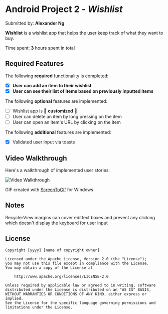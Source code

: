 # Android Project 2 - *Wishlist*

Submitted by: **Alexander Ng**

**Wishlist** is a wishlist app that helps the user keep track of what they want to buy.

Time spent: **3** hours spent in total

## Required Features

The following **required** functionality is completed:

- [x] **User can add an item to their wishlist**
- [x] **User can see their list of items based on previously inputted items**

The following **optional** features are implemented:

- [ ] Wishlist app is 🎨 **customized** 🎨
- [ ] User can delete an item by long pressing on the item
- [ ] User can open an item's URL by clicking on the item

The following **additional** features are implemented:

* [x] Validated user input via toasts

## Video Walkthrough

Here's a walkthrough of implemented user stories:

<img src='(https://github.com/xyzcv979/WishList/blob/main/demo.gif)' title='Video Walkthrough' width='' alt='Video Walkthrough' />

GIF created with [ScreenToGif](https://www.screentogif.com/) for Windows  

## Notes

RecyclerView margins can cover edittext boxes and prevent any clicking which doesn't display the keyboard for user input

## License

    Copyright [yyyy] [name of copyright owner]

    Licensed under the Apache License, Version 2.0 (the "License");
    you may not use this file except in compliance with the License.
    You may obtain a copy of the License at

        http://www.apache.org/licenses/LICENSE-2.0

    Unless required by applicable law or agreed to in writing, software
    distributed under the License is distributed on an "AS IS" BASIS,
    WITHOUT WARRANTIES OR CONDITIONS OF ANY KIND, either express or implied.
    See the License for the specific language governing permissions and
    limitations under the License.
